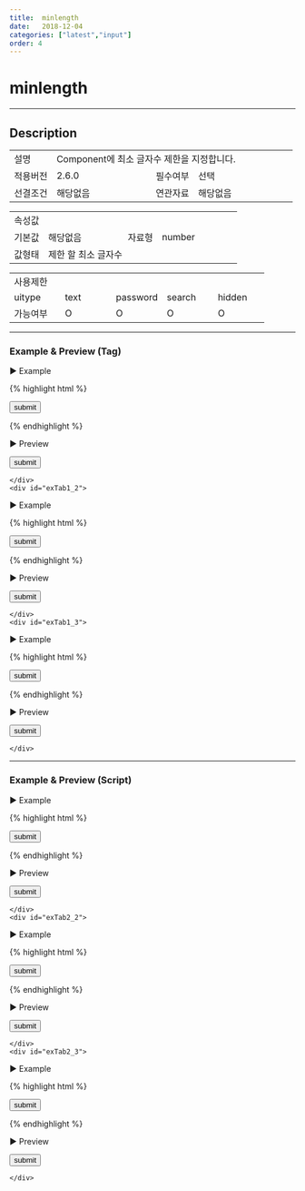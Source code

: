 ```yaml
---
title:  minlength
date:   2018-12-04
categories: ["latest","input"]
order: 4
---
```


minlength
===

---

## Description

<table style="width:100%">
    <colgroup>
        <col width="15%"/>
        <col width="35%"/>
        <col width="15%"/>
        <col width="35%"/>
    </colgroup>
    <tr>
        <td class="tdTitle">설명</td>
        <td colspan="3">Component에 최소 글자수 제한을 지정합니다.</td>
    </tr>
    <tr>
        <td class="tdTitle">적용버전</td>
        <td>2.6.0</td>
        <td class="tdTitle">필수여부</td>
        <td>선택</td>
    </tr>
    <tr>
        <td class="tdTitle">선결조건</td>
        <td>해당없음</td>
        <td class="tdTitle">연관자료</td>
        <td>해당없음</td>
    </tr>
</table>
<table style="width:100%">
    <colgroup>
        <col width="15%"/>
        <col width="35%"/>
        <col width="15%"/>
        <col width="35%"/>
    </colgroup>
    <tr>
        <td class="tdTitle tdBg" colspan="4">속성값</td>
    </tr>
    <tr>
        <td class="tdTitle">기본값</td>
        <td>해당없음</td>
        <td class="tdTitle">자료형</td>
        <td>number</td>
    </tr>
    <tr>
        <td class="tdTitle">값형태</td>
        <td colspan="3">제한 할 최소 글자수</td>
    </tr>
</table>
<table style="width:100%">
    <colgroup>
        <col width="20%"/>
        <col width="20%"/>
        <col width="20%"/>
        <col width="20%"/>
        <col width="20%"/>
    </colgroup>
    <tr>
        <td class="tdTitle tdBg" colspan="5">사용제한</td>
    </tr>
    <tr>
        <td>uitype</td>
        <td class="tdCenter">text</td>
        <td class="tdCenter">password</td>
        <td class="tdCenter">search</td>
        <td class="tdCenter">hidden</td>
    </tr>
    <tr>
        <td>가능여부</td>
        <td class="tdBlue tdCenter">O</td>
        <td class="tdBlue tdCenter">O</td>
        <td class="tdBlue tdCenter">O</td>
        <td class="tdBlue tdCenter">O</td>
    </tr>
</table>

---
### Example & Preview (Tag)

<sbux-tabs id="exTab1" name="exTab1" uitype="normal" title-target-id-array="exTab1_1^exTab1_2^exTab1_3" title-text-array="text^password^search">
</sbux-tabs>
<div class="tab-content">
    <div id="exTab1_1">

▶ Example

{% highlight html %}
<form>
    <sbux-input id="sbIdx1" name="sbTagNm1" uitype="text" minlength="3"></sbux-input>
    <input type="submit" value="submit">
</form>
{% endhighlight %}

<br>

▶ Preview

<form>
    <sbux-input id="sbIdx1" name="sbTagNm1" uitype="text" minlength="3"></sbux-input>
    <input type="submit" value="submit">
</form>

    </div>
    <div id="exTab1_2">

▶ Example

{% highlight html %}
<form>
    <sbux-input id="sbIdx2" name="sbTagNm2" uitype="password" minlength="3"></sbux-input>
    <input type="submit" value="submit">
</form>
{% endhighlight %}

<br>

▶ Preview

<form>
    <sbux-input id="sbIdx2" name="sbTagNm2" uitype="password" minlength="3"></sbux-input>
    <input type="submit" value="submit">
</form>

    </div>
    <div id="exTab1_3">

▶ Example

{% highlight html %}
<form>
    <sbux-input id="sbIdx3" name="sbTagNm3" uitype="search" minlength="3"></sbux-input>
    <input type="submit" value="submit">
</form>
{% endhighlight %}

<br>

▶ Preview

<form>
    <sbux-input id="sbIdx3" name="sbTagNm3" uitype="search" minlength="3"></sbux-input>
    <input type="submit" value="submit">
</form>

    </div>
</div>

---
### Example & Preview (Script)

<sbux-tabs id="exTab2" name="exTab2" uitype="normal" title-target-id-array="exTab2_1^exTab2_2^exTab2_3" title-text-array="text^password^search">
</sbux-tabs>
<div class="tab-content">
    <div id="exTab2_1">

▶ Example

{% highlight html %}
<form>
    <div id="sbArea1"></div>
    <input type="submit" value="submit">
</form>
<script>
    $(document).ready(function(){
        $('#sbArea1').sbInput({
            name : 'sbScriptNm1',
            uitype : 'text',
			minlength : 3
        });
    }); 
</script>
{% endhighlight %}

<br>

▶ Preview 

<form>
    <div id="sbArea1"></div>
    <input type="submit" value="submit">
</form>
<script>
    $(document).ready(function(){
        $('#sbArea1').sbInput({
            name : 'sbScriptNm1',
            uitype : 'text',
			minlength : 3
        });
    }); 
</script>

    </div>
    <div id="exTab2_2">

▶ Example

{% highlight html %}
<form>
    <div id="sbArea2"></div>
    <input type="submit" value="submit">
</form>
<script>
    $(document).ready(function(){
        $('#sbArea2').sbInput({
            name : 'sbScriptNm2',
            uitype : 'password',
			minlength : 3
        });
    }); 
</script>
{% endhighlight %}

<br>

▶ Preview 

<form>
    <div id="sbArea2"></div>
    <input type="submit" value="submit">
</form>
<script>
    $(document).ready(function(){
        $('#sbArea2').sbInput({
            name : 'sbScriptNm2',
            uitype : 'password',
			minlength : 3
        });
    }); 
</script>

    </div>
    <div id="exTab2_3">

▶ Example

{% highlight html %}
<form>
    <div id="sbArea3"></div>
    <input type="submit" value="submit">
</form>
<script>
    $(document).ready(function(){
        $('#sbArea3').sbInput({
            name : 'sbScriptNm3',
            uitype : 'search',
			minlength : 3
        });
    }); 
</script>
{% endhighlight %}

<br>

▶ Preview 

<form>
    <div id="sbArea3"></div>
    <input type="submit" value="submit">
</form>
<script>
    $(document).ready(function(){
        $('#sbArea3').sbInput({
            name : 'sbScriptNm3',
            uitype : 'search',
			minlength : 3
        });
    }); 
</script>

    </div>
</div>